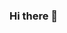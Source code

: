 ### Hi there 👋

<!--
**MauroAntunes/MauroAntunes** is a ✨ _special_ ✨ repository because its `README.md` (this file) appears on your GitHub profile.

Here are some ideas to get you started:

- 🔭 I’m currently working on freelances
- 🌱 I’m currently learning blockchain development
- 📫 Reach me at Linkedin: https://www.linkedin.com/in/mauro-antunes-6b15b5237/
-->

